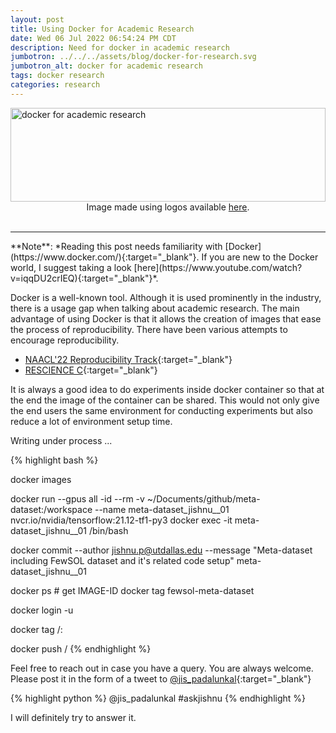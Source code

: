 ```yaml
---
layout: post
title: Using Docker for Academic Research
date: Wed 06 Jul 2022 06:54:24 PM CDT
description: Need for docker in academic research
jumbotron: ../../../assets/blog/docker-for-research.svg
jumbotron_alt: docker for academic research
tags: docker research
categories: research
---
```

<img src="../../../assets/blog/docker-for-research.svg" alt="docker for academic research" width="100%" height="150px" >
<center>Image made using logos available <a href='https://www.docker.com/company/newsroom/media-resources/' target="_blank">here</a>.</center><br>
<hr>
**Note**: *Reading this post needs familiarity with [Docker](https://www.docker.com/){:target="_blank"}. If you are new to the Docker world, I suggest taking a look [here](https://www.youtube.com/watch?v=iqqDU2crIEQ){:target="_blank"}*.


<!-- <hr> -->

Docker is a well-known tool. Although it is used prominently in the industry, there is a usage gap when talking about academic research. The main advantage of using Docker is that it allows the creation of images that ease the process of reproducibility. There have been various attempts to encourage reproducibility.

- [NAACL'22 Reproducibility Track](https://naacl2022-reproducibility-track.github.io/tutorial/){:target="_blank"}
- [RESCIENCE C](http://rescience.githb.io/){:target="_blank"}

It is always a good idea to do experiments inside docker container so that at the end the image of the container can be shared. This would not only give the end users the same environment for conducting experiments but also reduce a lot of environment setup time.

Writing under process ...


{% highlight bash %}

docker images

docker run --gpus all -id --rm -v ~/Documents/github/meta-dataset:/workspace --name meta-dataset_jishnu__01  nvcr.io/nvidia/tensorflow:21.12-tf1-py3
docker exec -it meta-dataset_jishnu__01 /bin/bash

docker commit --author jishnu.p@utdallas.edu --message "Meta-dataset including FewSOL dataset and it's related code setup" meta-dataset_jishnu__01

docker ps # get IMAGE-ID
docker tag <IMAGE-ID> fewsol-meta-dataset

docker login -u <username>

docker tag <IMAGE-ID> <username>/<repo>:<tag>

docker push <username>/<repo>
{% endhighlight %}


Feel free to reach out in case you have a query. You are always welcome. <br>
Please post it in the form of a tweet to
[@jis_padalunkal](https://twitter.com/jis_padalunkal){:target="_blank"}

{% highlight python %}
@jis_padalunkal #askjishnu <your question>
{% endhighlight %}


I will definitely try to answer it.
